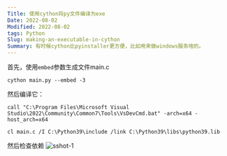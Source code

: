 ```yaml
---
Title: 使用cython将py文件编译为exe
Date: 2022-08-02
Modified: 2022-08-02
tags: Python
Slug: making-an-executable-in-cython
Summary: 有时候cython比pyinstaller更方便，比如用来做windows服务啥的。
---
```


首先，使用`embed`参数生成文件main.c
```
cython main.py --embed -3
```

然后编译它：
```
call "C:\Program Files\Microsoft Visual Studio\2022\Community\Common7\Tools\VsDevCmd.bat" -arch=x64 -host_arch=x64

cl main.c /I C:\Python39\include /link C:\Python39\libs\python39.lib
```

然后检查依赖
![sshot-1]({static}/images/sshot-1.png)
